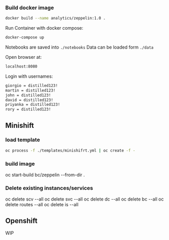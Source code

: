 ### Build docker image

```bash
docker build --name analytics/zeppelin:1.0 .
```

Run Container with docker compose:
```bash
docker-compose up
```

Notebooks are saved into `./notebooks`
Data can be loaded form `./data`

Open browser at:
```bash
localhost:8080
```

Login with usernames:
```bash
giorgio = distilled123!
martin = distilled123!
john = distilled123!
david = distilled123!
priyanka = distilled123!
rory = distilled123!
```

## Minishift

### load template
```bash
oc process -f ./templates/minishifrt.yml | oc create -f -
```

### build image
oc start-build bc/zeppelin --from-dir .

### Delete existing instances/services
oc delete scv --all
oc delete svc --all
oc delete dc --all
oc delete bc --all
oc delete routes --all
oc delete is --all


## Openshift
WIP
